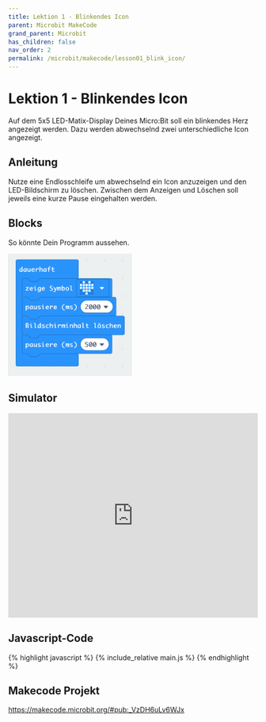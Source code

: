```yaml
---
title: Lektion 1 - Blinkendes Icon
parent: Microbit MakeCode
grand_parent: Microbit
has_children: false
nav_order: 2
permalink: /microbit/makecode/lesson01_blink_icon/
---
```


# Lektion 1 - Blinkendes Icon

Auf dem 5x5 LED-Matix-Display Deines Micro:Bit soll ein blinkendes Herz angezeigt werden. Dazu werden abwechselnd zwei unterschiedliche Icon angezeigt.

## Anleitung

Nutze eine Endlosschleife um abwechselnd ein Icon anzuzeigen und den LED-Bildschirm zu löschen. 
Zwischen dem Anzeigen und Löschen soll jeweils eine kurze Pause eingehalten werden.

## Blocks

So könnte Dein Programm aussehen.

<img src="./screenshot.png" width="250px"/>

## Simulator

<div style="position:relative;height:0;padding-bottom:81.97%;overflow:hidden;"><iframe style="position:absolute;top:0;left:0;width:100%;height:100%;" src="https://makecode.microbit.org/---run?id=_VzDH6uLv6WJx" allowfullscreen="allowfullscreen" sandbox="allow-popups allow-forms allow-scripts allow-same-origin" frameborder="0"></iframe></div>

## Javascript-Code

{% highlight javascript %}
    {% include_relative main.js %}
{% endhighlight %}

## Makecode Projekt

https://makecode.microbit.org/#pub:_VzDH6uLv6WJx